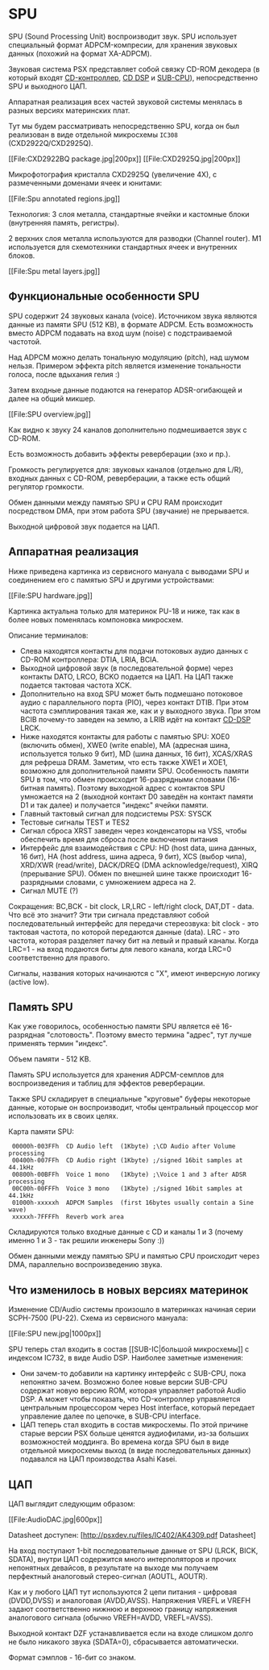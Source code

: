 # SPU

SPU (Sound Processing Unit) воспроизводит звук. SPU использует специальный формат ADPCM-компресии, для хранения звуковых данных (похожий на формат XA-ADPCM).

Звуковая система PSX представляет собой связку CD-ROM декодера (в который входят [CD-контроллер](cdctrl.md), [CD DSP](cddsp.md) и [SUB-CPU](subcpu.md)), непосредственно SPU и выходного ЦАП.

Аппаратная реализация всех частей звуковой системы менялась в разных версиях материнских плат.

Тут мы будем рассматривать непосредственно SPU, когда он был реализован в виде отдельной микросхемы `IC308` (CXD2922Q/CXD2925Q).

[[File:CXD2922BQ package.jpg|200px]] [[File:CXD2925Q.jpg|200px]]

Микрофотография кристалла CXD2925Q (увеличение 4X), с размеченными доменами ячеек и юнитами:

[[File:Spu annotated regions.jpg]]

Технология: 3 слоя металла, стандартные ячейки и кастомные блоки (внутренняя память, регистры).

2 верхних слоя металла используются для разводки (Channel router). М1 используется для схемотехники стандартных ячеек и внутренних блоков.

[[File:Spu metal layers.jpg]]

## Функциональные особенности SPU

SPU содержит 24 звуковых канала (voice). Источником звука являются данные из памяти SPU (512 KB), в формате ADPCM.
Есть возможность вместо ADPCM подавать на вход шум (noise) с подстраиваемой частотой.

Над ADPCM можно делать тональную модуляцию (pitch), над шумом нельзя. Примером эффекта pitch является изменение тональности голоса, после вдыхания гелия :) 

Затем входные данные подаются на генератор ADSR-огибающей и далее на общий микшер.

[[File:SPU overview.jpg]]

Как видно к звуку 24 каналов дополнительно подмешивается звук с CD-ROM.

Есть возможность добавить эффекты реверберации (эхо и пр.).

Громкость регулируется для: звуковых каналов (отдельно для L/R), входных данных с CD-ROM, реверберации, а также есть общий регулятор громкости.

Обмен данными между памятью SPU и CPU RAM происходит посредством DMA, при этом работа SPU (звучание) не прерывается.

Выходной цифровой звук подается на ЦАП.

## Аппаратная реализация

Ниже приведена картинка из сервисного мануала с выводами SPU и соединением его с памятью SPU и другими устройствами:

[[File:SPU hardware.jpg]]

Картинка актуальна только для материнок PU-18 и ниже, так как в более новых поменялась компоновка микросхем.

Описание терминалов:

- Слева находятся контакты для подачи потоковых аудио данных с CD-ROM контроллера: DTIA, LRIA, BCIA.
- Выходной цифровой звук (в последовательной форме) через контакты DATO, LRCO, BCKO подается на ЦАП. На ЦАП также подается тактовая частота XCK.
- Дополнительно на вход SPU может быть подмешано потоковое аудио с параллельного порта (PIO), через контакт DTIB. При этом частота сэмплирования такая же, как и у выходного звука. При этом BCIB почему-то заведен на землю, а LRIB идёт на контакт [CD-DSP](cddsp.md) LRCK.
- Ниже находятся контакты для работы с памятью SPU: XOE0 (включить обмен), XWE0 (write enable), MA (адресная шина, используется только 9 бит), MD (шина данных, 16 бит), XCAS/XRAS для рефреша DRAM. Заметим, что есть также XWE1 и XOE1, возможно для дополнительной памяти SPU. Особенность памяти SPU в том, что обмен происходит 16-разрядными словами (16-битная память). Поэтому выходной адрес с контактов SPU умножается на 2 (выходной контакт D0 заведён на контакт памяти D1 и так далее) и получается "индекс" ячейки памяти.
- Главный тактовый сигнал для подсистемы PSX: SYSCK
- Тестовые сигналы TEST и TES2
- Сигнал сброса XRST заведен через конденсаторы на VSS, чтобы обеспечить время для сброса после включения питания
- Интерфейс для взаимодействия с CPU: HD (host data, шина данных, 16 бит), HA (host address, шина адреса, 9 бит), XCS (выбор чипа), XRD/XWR (read/write), DACK/DREQ (DMA acknowledge/request), XIRQ (прерывание SPU). Обмен по внешней шине также происходит 16-разрядными словами, с умножением адреса на 2.
- Cигнал MUTE (?)

Сокращения: BC,BCK - bit clock, LR,LRC - left/right clock, DAT,DT - data. Что всё это значит? Эти три сигнала представляют собой последовательный интерфейс для передачи стереозвука: bit clock - это тактовая частота, по которой передаются данные (data). LRC - это частота, которая разделяет пачку бит на левый и правый каналы. Когда LRC=1 - на вход подаются биты для левого канала, когда LRC=0 соответственно для правого.

Сигналы, названия которых начинаются с "X", имеют инверсную логику (active low).

## Память SPU

Как уже говорилось, особенностью памяти SPU является её 16-разрядная "слотовость". Поэтому вместо термина "адрес", тут лучше применять термин "индекс".

Объем памяти - 512 KB.

Память SPU используется для хранения ADPCM-семплов для воспроизведения и таблиц для эффектов реверберации.

Также SPU складирует в специальные "круговые" буферы некоторые данные, которые он воспроизводит, чтобы центральный процессор мог использовать их в своих целях.

Карта памяти SPU:
```
 00000h-003FFh  CD Audio left  (1Kbyte) ;\CD Audio after Volume processing
 00400h-007FFh  CD Audio right (1Kbyte) ;/signed 16bit samples at 44.1kHz
 00800h-00BFFh  Voice 1 mono   (1Kbyte) ;\Voice 1 and 3 after ADSR processing
 00C00h-00FFFh  Voice 3 mono   (1Kbyte) ;/signed 16bit samples at 44.1kHz
 01000h-xxxxxh  ADPCM Samples  (first 16bytes usually contain a Sine wave)
 xxxxxh-7FFFFh  Reverb work area
```

Складируются только входные данные с CD и каналы 1 и 3 (почему именно 1 и 3 - так решили инженеры Sony :))

Обмен данными между памятью SPU и памятью CPU происходит через DMA, параллельно воспроизведению звука.

## Что изменилось в новых версиях материнок

Изменение CD/Audio системы произошло в материнках начиная серии SCPH-7500 (PU-22). Схема из сервисного мануала:

[[File:SPU new.jpg|1000px]]

SPU теперь стал входить в состав [[SUB-IC|большой микросхемы]] с индексом IC732, в виде Audio DSP. Наиболее заметные изменения:

- Они зачем-то добавили на картинку интерфейс с SUB-CPU, пока непонятно зачем. Возможно более новые версии SUB-CPU содержат новую версию ROM, которая управляет работой Audio DSP. А может чтобы показать, что CD-контроллер управляется центральным процессором через Host interface, который передает управление далее по цепочке, в SUB-CPU interface.
- ЦАП теперь стал входить в состав микросхемы. По этой причине старые версии PSX больше ценятся аудиофилами, из-за больших возможностей моддинга. Во времена когда SPU был в виде отдельной микросхемы выход (в виде последовательных данных) подавался на ЦАП производства Asahi Kasei.

## ЦАП

ЦАП выглядит следующим образом:

[[File:AudioDAC.jpg|600px]]

Datasheet доступен: [http://psxdev.ru/files/IC402/AK4309.pdf Datasheet]

На вход поступают 1-bit последовательные данные от SPU (LRCK, BICK, SDATA), внутри ЦАП содержится много интерполяторов и прочих непонятных девайсов, в результате на выходе мы получаем перфектный аналоговый стерео-сигнал (AOUTL, AOUTR).

Как и у любого ЦАП тут используются 2 цепи питания - цифровая (DVDD,DVSS) и аналоговая (AVDD,AVSS). Напряжения VREFL и VREFH задают соответственно нижнюю и верхнюю границу напряжения аналогового сигнала (обычно VREFH=AVDD, VREFL=AVSS).

Выходной контакт DZF устанавливается если на входе слишком долго не было никакого звука (SDATA=0), сбрасывается автоматически.

Формат сэмплов - 16-бит со знаком.
